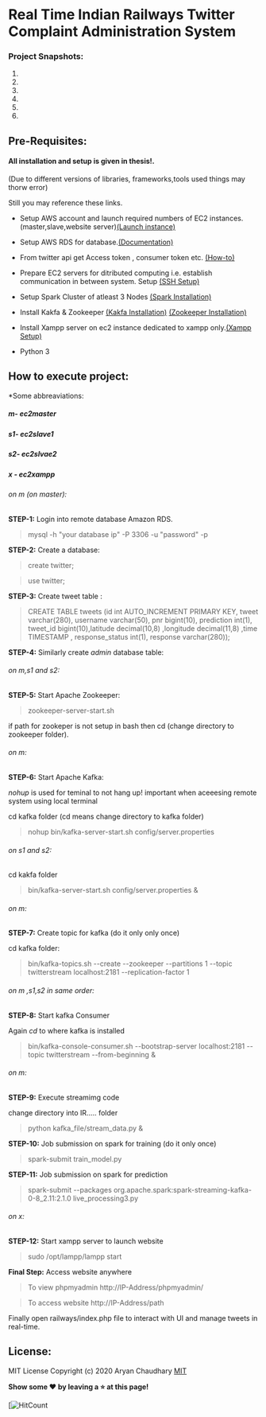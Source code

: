 # Real Time Indian Railways Twitter Complaint Administration System


### Project Snapshots:




1. 
2. 
3. 
4. 
5.
6. 


## Pre-Requisites:

#### All installation and setup is given in thesis!.
(Due to different versions of libraries, frameworks,tools used things may thorw error)

Still you may reference these links.

* Setup AWS account and launch required numbers of EC2 instances. (master,slave,website server)[(Launch instance)](https://www.novixys.com/blog/setup-apache-hadoop-cluster-aws-ec2/)

* Setup AWS RDS for database.[(Documentation)](https://docs.aws.amazon.com/AmazonRDS/latest/UserGuide/CHAP_GettingStarted.html)

* From twitter api get Access token , consumer token etc. [(How-to)](https://gist.github.com/aryanc55/21122bcce026e7fe4383e6d13c66b992)

* Prepare EC2 servers for ditributed computing i.e. establish communication in between system. Setup [(SSH Setup)](https://www.novixys.com/blog/setup-apache-hadoop-cluster-aws-ec2/)

* Setup Spark Cluster of atleast 3 Nodes [(Spark Installation)]( https://blog.insightdatascience.com/simply-install-spark-cluster-mode-341843a52b88)

* Install Kakfa & Zookeeper [(Kakfa Installation)](https://codeforgeek.com/how-to-setup-multi-node-multi-broker-kafka-cluster-in-aws/) [(Zookeeper Installation)](https://github.com/airavata-courses/TeamSangam/wiki/Zookeeper-Installation-on-EC2)

* Install Xampp server on ec2 instance dedicated to xampp only.[(Xampp Setup)](https://www.9lessons.info/2015/12/amazon-ec2-setup-with-ubuntu-and-xampp.html)

* Python 3

## How to execute project:

*Some abbreaviations:
##### m- ec2master
##### s1- ec2slave1
##### s2- ec2slvae2
##### x - ec2xampp

###### on m (on master):

**STEP-1:** Login into remote database Amazon RDS.


>mysql -h "your database ip" -P 3306 -u "password" -p


**STEP-2:** Create a database:

>create twitter;

>use twitter;


**STEP-3:** Create tweet table :


>CREATE TABLE tweets (id int AUTO_INCREMENT PRIMARY KEY, tweet varchar(280), username varchar(50), pnr bigint(10), prediction int(1), tweet_id bigint(10),latitude decimal(10,8) ,longitude decimal(11,8) ,time TIMESTAMP , response_status int(1), response varchar(280));


**STEP-4:** Similarly create *admin* database table:


###### on m,s1 and s2:

**STEP-5:** Start  Apache Zookeeper:


>zookeeper-server-start.sh 

if path for zookeper is not setup in bash then cd (change directory to zookeeper folder).

###### on m:

**STEP-6:** Start Apache Kafka:

*nohup* is used for teminal to not hang up! important when aceeesing remote system using local terminal

cd kafka folder (cd means change directory to kafka folder)

>nohup bin/kafka-server-start.sh config/server.properties

###### on s1 and s2:

cd kakfa folder

>bin/kafka-server-start.sh config/server.properties &

###### on m:


**STEP-7:** Create topic for kafka (do it only only once)

cd kafka folder:


>bin/kafka-topics.sh --create --zookeeper --partitions 1 --topic twitterstream localhost:2181 --replication-factor 1


###### on m ,s1,s2 in same order:

**STEP-8:** Start kafka Consumer

Again *cd* to where kafka is installed


>bin/kafka-console-consumer.sh --bootstrap-server localhost:2181 --topic twitterstream --from-beginning &


###### on m:

**STEP-9:** Execute streamimg code

change directory into IR..... folder


>python kafka_file/stream_data.py &



**STEP-10:** Job submission on spark for training (do it only once)


>spark-submit train_model.py


**STEP-11:** Job submission on spark for prediction


>spark-submit --packages org.apache.spark:spark-streaming-kafka-0-8_2.11:2.1.0 live_processing3.py


###### on x:

**STEP-12:** Start xampp server to launch website

>sudo /opt/lampp/lampp start

**Final Step:** Access website anywhere


>To view phpmyadmin http://IP-Address/phpmyadmin/


>To access website http://IP-Address/path



Finally open railways/index.php file to interact with UI and manage tweets in real-time.




## License:
MIT License
Copyright (c) 2020 Aryan Chaudhary
[MIT](LICENSE)


**Show some :heart: by leaving a :star: at this page!**  </br>

[![HitCount]()




